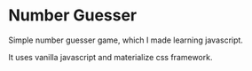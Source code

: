 # Number Guesser
Simple number guesser game, which I made learning javascript.

It uses vanilla javascript and materialize css framework.

